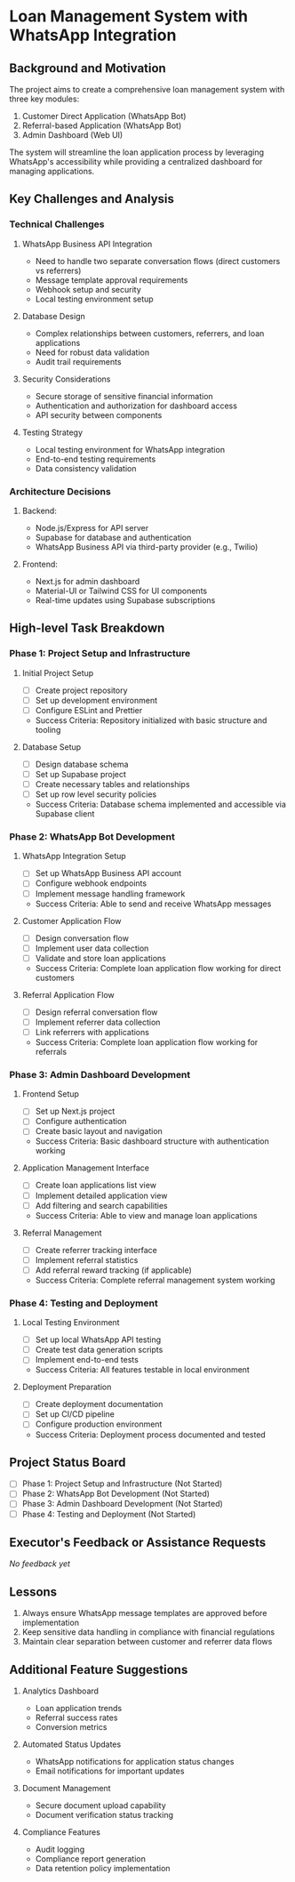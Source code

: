 # Loan Management System with WhatsApp Integration

## Background and Motivation
The project aims to create a comprehensive loan management system with three key modules:
1. Customer Direct Application (WhatsApp Bot)
2. Referral-based Application (WhatsApp Bot)
3. Admin Dashboard (Web UI)

The system will streamline the loan application process by leveraging WhatsApp's accessibility while providing a centralized dashboard for managing applications.

## Key Challenges and Analysis

### Technical Challenges
1. WhatsApp Business API Integration
   - Need to handle two separate conversation flows (direct customers vs referrers)
   - Message template approval requirements
   - Webhook setup and security
   - Local testing environment setup

2. Database Design
   - Complex relationships between customers, referrers, and loan applications
   - Need for robust data validation
   - Audit trail requirements

3. Security Considerations
   - Secure storage of sensitive financial information
   - Authentication and authorization for dashboard access
   - API security between components

4. Testing Strategy
   - Local testing environment for WhatsApp integration
   - End-to-end testing requirements
   - Data consistency validation

### Architecture Decisions
1. Backend:
   - Node.js/Express for API server
   - Supabase for database and authentication
   - WhatsApp Business API via third-party provider (e.g., Twilio)

2. Frontend:
   - Next.js for admin dashboard
   - Material-UI or Tailwind CSS for UI components
   - Real-time updates using Supabase subscriptions

## High-level Task Breakdown

### Phase 1: Project Setup and Infrastructure
1. Initial Project Setup
   - [ ] Create project repository
   - [ ] Set up development environment
   - [ ] Configure ESLint and Prettier
   - Success Criteria: Repository initialized with basic structure and tooling

2. Database Setup
   - [ ] Design database schema
   - [ ] Set up Supabase project
   - [ ] Create necessary tables and relationships
   - [ ] Set up row level security policies
   - Success Criteria: Database schema implemented and accessible via Supabase client

### Phase 2: WhatsApp Bot Development
1. WhatsApp Integration Setup
   - [ ] Set up WhatsApp Business API account
   - [ ] Configure webhook endpoints
   - [ ] Implement message handling framework
   - Success Criteria: Able to send and receive WhatsApp messages

2. Customer Application Flow
   - [ ] Design conversation flow
   - [ ] Implement user data collection
   - [ ] Validate and store loan applications
   - Success Criteria: Complete loan application flow working for direct customers

3. Referral Application Flow
   - [ ] Design referral conversation flow
   - [ ] Implement referrer data collection
   - [ ] Link referrers with applications
   - Success Criteria: Complete loan application flow working for referrals

### Phase 3: Admin Dashboard Development
1. Frontend Setup
   - [ ] Set up Next.js project
   - [ ] Configure authentication
   - [ ] Create basic layout and navigation
   - Success Criteria: Basic dashboard structure with authentication working

2. Application Management Interface
   - [ ] Create loan applications list view
   - [ ] Implement detailed application view
   - [ ] Add filtering and search capabilities
   - Success Criteria: Able to view and manage loan applications

3. Referral Management
   - [ ] Create referrer tracking interface
   - [ ] Implement referral statistics
   - [ ] Add referral reward tracking (if applicable)
   - Success Criteria: Complete referral management system working

### Phase 4: Testing and Deployment
1. Local Testing Environment
   - [ ] Set up local WhatsApp API testing
   - [ ] Create test data generation scripts
   - [ ] Implement end-to-end tests
   - Success Criteria: All features testable in local environment

2. Deployment Preparation
   - [ ] Create deployment documentation
   - [ ] Set up CI/CD pipeline
   - [ ] Configure production environment
   - Success Criteria: Deployment process documented and tested

## Project Status Board
- [ ] Phase 1: Project Setup and Infrastructure (Not Started)
- [ ] Phase 2: WhatsApp Bot Development (Not Started)
- [ ] Phase 3: Admin Dashboard Development (Not Started)
- [ ] Phase 4: Testing and Deployment (Not Started)

## Executor's Feedback or Assistance Requests
*No feedback yet*

## Lessons
1. Always ensure WhatsApp message templates are approved before implementation
2. Keep sensitive data handling in compliance with financial regulations
3. Maintain clear separation between customer and referrer data flows

## Additional Feature Suggestions
1. Analytics Dashboard
   - Loan application trends
   - Referral success rates
   - Conversion metrics

2. Automated Status Updates
   - WhatsApp notifications for application status changes
   - Email notifications for important updates

3. Document Management
   - Secure document upload capability
   - Document verification status tracking

4. Compliance Features
   - Audit logging
   - Compliance report generation
   - Data retention policy implementation 